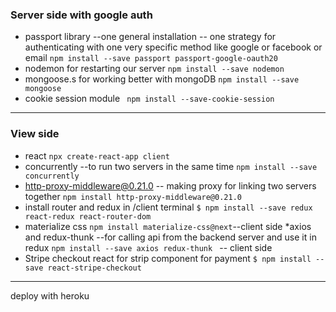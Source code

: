 ### Server side with google auth
* passport library --one general installation -- one strategy for authenticating with one very specific method like google or facebook or email
`npm install --save passport passport-google-oauth20`
* nodemon for restarting our server
`npm install --save nodemon`
* mongoose.s for working better with mongoDB
`npm install --save mongoose`
* cookie session module
` npm install --save-cookie-session`
----
### View side
* react `npx create-react-app client `
* concurrently --to run two servers in the same time 
`npm install --save concurrently`
* http-proxy-middleware@0.21.0 -- making proxy for linking two servers together
`npm install http-proxy-middleware@0.21.0` 
* install router and redux in /client terminal
`$ npm install --save redux react-redux react-router-dom`
* materialize css
`npm install materialize-css@next`--client side
*axios and redux-thunk --for calling api from the backend server and use it in redux
`npm install --save axios redux-thunk ` -- client side 
* Stripe checkout react for strip component for payment
`$ npm install --save react-stripe-checkout`
----
deploy with heroku
